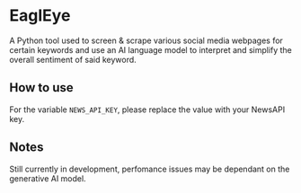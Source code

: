 # EaglEye
A Python tool used to screen &amp; scrape various social media webpages for certain keywords and use an AI language model to interpret and simplify the overall sentiment of said keyword.

## How to use
For the variable `NEWS_API_KEY`, please replace the value with your NewsAPI key.

## Notes
Still currently in development, perfomance issues may be dependant on the generative AI model.
